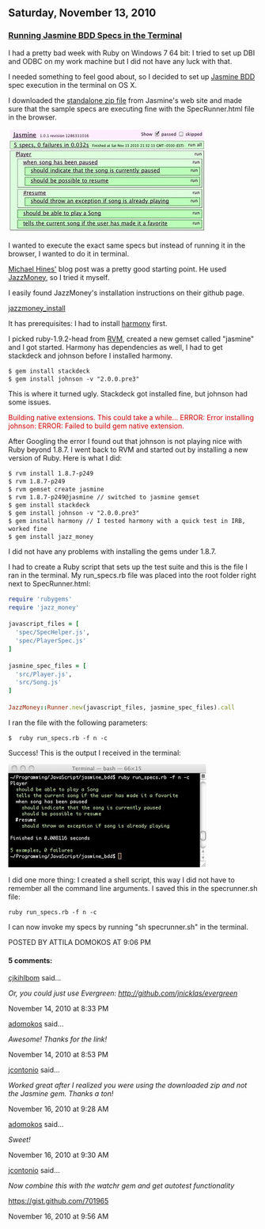 ## Saturday, November 13, 2010

### [Running Jasmine BDD Specs in the Terminal](http://www.adomokos.com/2010/11/running-jasmine-bdd-specs-in-terminal.html)

I had a pretty bad week with Ruby on Windows 7 64 bit: I tried to set up DBI and ODBC on my work machine but I did not have any luck with that.

I needed something to feel good about, so I decided to set up [Jasmine BDD](http://pivotal.github.com/jasmine/) spec execution in the terminal on OS X.

I downloaded the [standalone zip file](http://pivotal.github.com/jasmine/download.html) from Jasmine's web site and made sure that the sample specs are executing fine with the SpecRunner.html file in the browser.

![spec_runner](/resources/2010/11/spec_runner.jpg)

I wanted to execute the exact same specs but instead of running it in the browser, I wanted to do it in terminal.

[Michael Hines'](http://blog.michaelphines.net/javascript-testing-with-jasmine-presentation) blog post was a pretty good starting point. He used [JazzMoney](https://github.com/pivotalexperimental/jazz_money), so I tried it myself.

I easily found JazzMoney's installation instructions on their github page.

[jazzmoney_install](/resources/2010/11/jazzmoney_install.jpg)

It has prerequisites: I had to install [harmony](https://github.com/mynyml/harmony) first.

I picked ruby-1.9.2-head from [RVM](http://rvm.beginrescueend.com/), created a new gemset called "jasmine" and I got started.
Harmony has dependencies as well, I had to get stackdeck and johnson before I installed harmony.

```shell
$ gem install stackdeck
$ gem install johnson -v "2.0.0.pre3"
```

This is where it turned ugly. Stackdeck got installed fine, but johnson had some issues.

<div style="color: #cc0000;">Building native extensions. This could take a while...
ERROR: Error installing johnson:
ERROR: Failed to build gem native extension.</div>

After Googling the error I found out that johnson is not playing nice with Ruby beyond 1.8.7\. I went back to RVM and started out by installing a new version of Ruby.
Here is what I did:

```shell
$ rvm install 1.8.7-p249
$ rvm 1.8.7-p249
$ rvm gemset create jasmine
$ rvm 1.8.7-p249@jasmine // switched to jasmine gemset
$ gem install stackdeck
$ gem install johnson -v "2.0.0.pre3"
$ gem install harmony // I tested harmony with a quick test in IRB, worked fine
$ gem install jazz_money
```

I did not have any problems with installing the gems under 1.8.7.

I had to create a Ruby script that sets up the test suite and this is the file I ran in the terminal. My run_specs.rb file was placed into the root folder right next to SpecRunner.html:

```ruby
require 'rubygems'
require 'jazz_money'

javascript_files = [
  'spec/SpecHelper.js',
  'spec/PlayerSpec.js'
]

jasmine_spec_files = [
  'src/Player.js',
  'src/Song.js'
]

JazzMoney::Runner.new(javascript_files, jasmine_spec_files).call
```

I ran the file with the following parameters:

```shell
$  ruby run_specs.rb -f n -c
```

Success! This is the output I received in the terminal:

![terminal_jasmine](/resources/2010/11/terminal_jasmine.jpg)

I did one more thing: I created a shell script, this way I did not have to remember all the command line arguments.
I saved this in the specrunner.sh file:

```shell
ruby run_specs.rb -f n -c
```

I can now invoke my specs by running "sh specrunner.sh" in the terminal.


POSTED BY ATTILA DOMOKOS AT 9:06 PM

#### 5 comments:

[cjkihlbom](http://id.elabs.se/cj) said...

_Or, you could just use Evergreen: http://github.com/jnicklas/evergreen_

November 14, 2010 at 8:33 PM

[adomokos](https://www.blogger.com/profile/09067995287578229487) said...

_Awesome! Thanks for the link!_

November 14, 2010 at 8:53 PM

[jcontonio](https://www.blogger.com/profile/06808214946908626736) said...

_Worked great after I realized you were using the downloaded zip and not the Jasmine gem. Thanks a ton!_

November 16, 2010 at 9:28 AM

[adomokos](https://www.blogger.com/profile/09067995287578229487) said...

_Sweet!_

November 16, 2010 at 9:30 AM

[jcontonio](https://www.blogger.com/profile/06808214946908626736) said...

_Now combine this with the watchr gem and get autotest functionality_

https://gist.github.com/701965

November 16, 2010 at 9:56 AM

